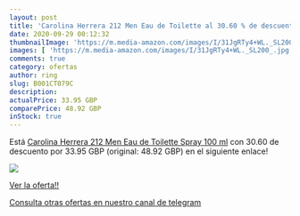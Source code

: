 ```yaml
---
layout: post
title: 'Carolina Herrera 212 Men Eau de Toilette al 30.60 % de descuento'
date: 2020-09-29 00:12:32
thumbnailImage: 'https://m.media-amazon.com/images/I/31JgRTy4+WL._SL200_.jpg'
images: [ 'https://m.media-amazon.com/images/I/31JgRTy4+WL._SL200_.jpg' ]
comments: true
category: ofertas
author: ring
slug: B001CT079C
description:
actualPrice: 33.95 GBP
comparePrice: 48.92 GBP
inStock: true
---
```


Está [Carolina Herrera 212 Men Eau de Toilette Spray 100 ml](https://www.amazon.com/dp/B001CT079C/?tag=redken08-20) con 30.60 de descuento por 33.95 GBP (original: 48.92 GBP) en el siguiente enlace!

[![](https://m.media-amazon.com/images/I/31JgRTy4+WL._SL200_.jpg)](https://www.amazon.com/dp/B001CT079C/?tag=redken08-20)

[Ver la oferta!!](https://www.amazon.com/dp/B001CT079C/?tag=redken08-20)

[Consulta otras ofertas en nuestro canal de telegram](https://t.me/s/ofertas25)
